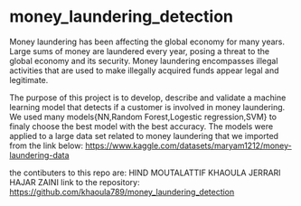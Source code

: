 # money_laundering_detection
Money laundering has been affecting the global economy for many years. Large sums of money are laundered every year, posing a threat to the global economy and its security. Money laundering encompasses illegal activities that are used to make illegally acquired funds appear legal and legitimate. 

The purpose of this project is to develop, describe and validate a machine learning model that detects if a customer is involved in money laundering. We used many models{NN,Random Forest,Logestic regression,SVM} to finaly choose the best model with the best accuracy. The models were applied to a large data set related to money laundering that we imported from the link below: 
https://www.kaggle.com/datasets/maryam1212/money-laundering-data

the contibuters to this repo are: 
HIND MOUTALATTIF
KHAOULA JERRARI
HAJAR ZAINI
link to the repository: https://github.com/khaoula789/money_laundering_detection
